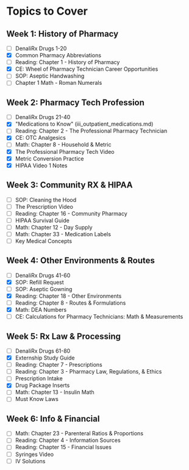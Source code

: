 # Topics to Cover

## Week 1: History of Pharmacy

- [ ] DenaliRx Drugs 1-20
- [x] Common Pharmacy Abbreviations
- [ ] Reading: Chapter 1 - History of Pharmacy
- [x] CE: Wheel of Pharmacy Technician Career Opportunities
- [ ] SOP: Aseptic Handwashing
- [ ] Chapter 1 Math - Roman Numerals

## Week 2: Pharmacy Tech Profession

- [ ] DenaliRx Drugs 21-40
- [x] "Medications to Know" (iii_outpatient_medications.md)
- [ ] Reading: Chapter 2 - The Professional Pharmacy Technician
- [x] CE: OTC Analgesics
- [ ] Math: Chapter 8 - Household & Metric
- [x] The Professional Pharmacy Tech Video
- [x] Metric Conversion Practice
- [x] HIPAA Video 1 Notes

## Week 3: Community RX & HIPAA

- [ ] SOP: Cleaning the Hood
- [ ] The Prescription Video
- [ ] Reading: Chapter 16 - Community Pharmacy
- [ ] HIPAA Survival Guide
- [ ] Math: Chapter 12 - Day Supply
- [ ] Math: Chapter 33 - Medication Labels
- [ ] Key Medical Concepts

## Week 4: Other Environments & Routes

- [ ] DenaliRx Drugs 41-60
- [x] SOP: Refill Request
- [ ] SOP: Aseptic Gowning
- [x] Reading: Chapter 18 - Other Environments
- [ ] Reading: Chapter 8 - Routes & Formulations
- [x] Math: DEA Numbers
- [ ] CE: Calculations for Pharmacy Technicians: Math & Measurements

## Week 5: Rx Law & Processing

- [ ] DenaliRx Drugs 61-80
- [x] Externship Study Guide
- [ ] Reading: Chapter 7 - Prescriptions
- [ ] Reading: Chapter 3 - Pharmacy Law, Regulations, & Ethics
- [ ] Prescription Intake
- [x] Drug Package Inserts
- [ ] Math: Chapter 13 - Insulin Math
- [ ] Must Know Laws

## Week 6: Info & Financial

- [ ] Math: Chapter 23 - Parenteral Ratios & Proportions
- [ ] Reading: Chapter 4 - Information Sources
- [ ] Reading: Chapter 15 - Financial Issues
- [ ] Syringes Video
- [ ] IV Solutions
